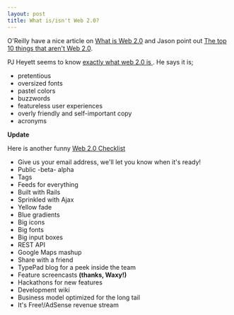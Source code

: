 ```yaml
---
layout: post
title: What is/isn't Web 2.0?
---
```


O'Reilly have a nice article on [What is Web 2.0](http://www.oreillynet.com/pub/a/oreilly/tim/news/2005/09/30/what-is-web-20.html) and Jason point out [The top 10 things that aren't Web 2.0](http://37signals.com/svn/archives2/the_top_10_things_that_arent_web_20.php).

PJ Heyett seems to know [exactly what web 2.0 is ](http://pjhyett.com/articles/2005/10/03/priceless-definition-of-web-2-0). He says it is;

- pretentious
- oversized fonts
- pastel colors
- buzzwords
- featureless user experiences
- overly friendly and self-important copy
- acronyms

__Update__

Here is another funny [Web 2.0 Checklist](http://msippey.tadalist.com/lists/public/155420)

- Give us your email address, we'll let you know when it's ready!
- Public -beta- alpha
- Tags
- Feeds for everything
- Built with Rails
- Sprinkled with Ajax
- Yellow fade
- Blue gradients
- Big icons
- Big fonts
- Big input boxes
- REST API
- Google Maps mashup
- Share with a friend
- TypePad blog for a peek inside the team
- Feature screencasts __(thanks, Waxy!)__
- Hackathons for new features
- Development wiki
- Business model optimized for the long tail
- It's Free!/AdSense revenue stream